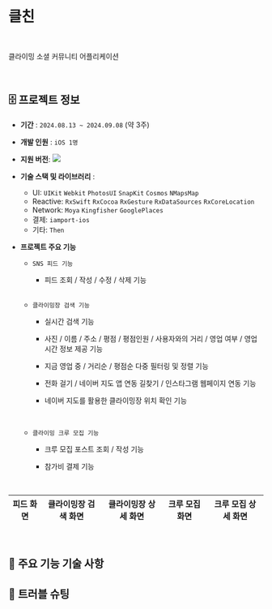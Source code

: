 # 클친
<br>

클라이밍 소셜 커뮤니티 어플리케이션

<br>

## 🗄️ 프로젝트 정보
- **기간** : `2024.08.13 ~ 2024.09.08` (약 3주)
- **개발 인원** : `iOS 1명`
- **지원 버전**: <img src="https://img.shields.io/badge/iOS-15.0+-black?logo=apple"/>
- **기술 스택 및 라이브러리** :      
  - UI: `UIKit` `Webkit` `PhotosUI` `SnapKit` `Cosmos` `NMapsMap`
  - Reactive: `RxSwift` `RxCocoa` `RxGesture` `RxDataSources` `RxCoreLocation`
  - Network: `Moya` `Kingfisher` `GooglePlaces`
  - 결제: `iamport-ios`
  - 기타: `Then`
- **프로젝트 주요 기능**

  - `SNS 피드 기능`
  
    - 피드 조회 / 작성 / 수정 / 삭제 기능
  
  <br>
  
  - `클라이밍장 검색 기능`
      
      - 실시간 검색 기능
        
      - 사진 / 이름 / 주소 / 평점 / 평점인원 / 사용자와의 거리 / 영업 여부 / 영업 시간 정보 제공 기능
        
      - 지금 영업 중 / 거리순 / 평점순 다중 필터링 및 정렬 기능

      - 전화 걸기 / 네이버 지도 앱 연동 길찾기 / 인스타그램 웹페이지 연동 기능

      - 네이버 지도를 활용한 클라이밍장 위치 확인 기능
      
  <br>
  
  - `클라이밍 크루 모집 기능`

    - 크루 모집 포스트 조회 / 작성 기능

    - 참가비 결제 기능

<br>

| 피드 화면 | 클라이밍장 검색 화면 | 클라이밍장 상세 화면 | 크루 모집 화면 | 크루 모집 상세 화면 |
|--|--|--|--|--|



<br>

## 🧰 주요 기능 기술 사항



## 🚨 트러블 슈팅



